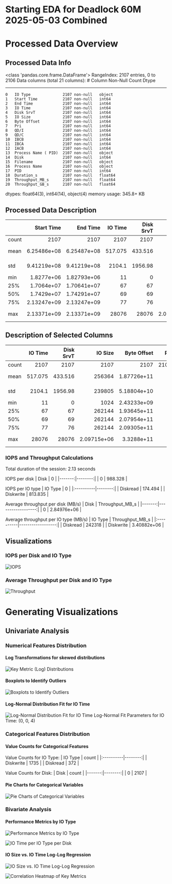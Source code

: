 # Starting EDA for Deadlock 60M 2025-05-03 Combined

# Processed Data Overview

## Processed Data Info
<class 'pandas.core.frame.DataFrame'>
   RangeIndex: 2107 entries, 0 to 2106
   Data columns (total 21 columns):
    #   Column               Non-Null Count  Dtype  
   ---  ------               --------------  -----  
    0   IO Type              2107 non-null   object 
    1   Start Time           2107 non-null   int64  
    2   End Time             2107 non-null   int64  
    3   IO Time              2107 non-null   int64  
    4   Disk SrvT            2107 non-null   int64  
    5   IO Size              2107 non-null   int64  
    6   Byte Offset          2107 non-null   int64  
    7   Pri                  2107 non-null   int64  
    8   QD/I                 2107 non-null   int64  
    9   QD/C                 2107 non-null   int64  
    10  IBCB                 2107 non-null   int64  
    11  IBCA                 2107 non-null   int64  
    12  IACB                 2107 non-null   int64  
    13  Process Name ( PID)  2107 non-null   object 
    14  Disk                 2107 non-null   int64  
    15  Filename             2107 non-null   object 
    16  Process Name         2107 non-null   object 
    17  PID                  2107 non-null   int64  
    18  Duration_s           2107 non-null   float64
    19  Throughput_MB_s      2107 non-null   float64
    20  Throughput_GB_s      2107 non-null   float64
   dtypes: float64(3), int64(14), object(4)
   memory usage: 345.8+ KB
   

## Processed Data Description
|       |     Start Time |       End Time |   IO Time |   Disk SrvT |          IO Size |    Byte Offset |   Pri |         QD/I |         QD/C |        IBCB |         IBCA |         IACB |   Disk |     PID |     Duration_s |   Throughput_MB_s |   Throughput_GB_s |
|:------|---------------:|---------------:|----------:|------------:|-----------------:|---------------:|------:|-------------:|-------------:|------------:|-------------:|-------------:|-------:|--------:|---------------:|------------------:|------------------:|
| count | 2107           | 2107           |  2107     |    2107     |   2107           | 2107           |  2107 | 2107         | 2107         | 2107        | 2107         | 2107         |   2107 |  2107   | 2107           |    2107           |       2107        |
| mean  |    6.25486e+08 |    6.25487e+08 |   517.075 |     433.516 | 256364           |    1.87726e+11 |     3 |    0.0987186 |    0.0915994 |    0.078785 |    0.0199336 |    0.0175605 |      0 | 21848.6 |    5.17075e-07 |       2.84976e+06 |       2782.97     |
| std   |    9.41219e+08 |    9.41219e+08 |  2104.1   |    1956.98  | 239805           |    5.18804e+10 |     0 |    0.639573  |    0.614529  |    0.571947 |    0.170418  |    0.200131  |      0 | 11687.7 |    2.1041e-06  |       1.39653e+06 |       1363.8      |
| min   |    1.8277e+06  |    1.82793e+06 |    11     |       0     |   1024           |    2.43233e+09 |     3 |    0         |    0         |    0        |    0         |    0         |      0 |     4   |    1.1e-08     |     127.873       |          0.124876 |
| 25%   |    1.7064e+07  |    1.70641e+07 |    67     |      67     | 262144           |    1.93645e+11 |     3 |    0         |    0         |    0        |    0         |    0         |      0 | 13900   |    6.7e-08     |       2.80899e+06 |       2743.15     |
| 50%   |    1.7429e+07  |    1.74291e+07 |    69     |      69     | 262144           |    2.07954e+11 |     3 |    0         |    0         |    0        |    0         |    0         |      0 | 27272   |    6.9e-08     |       3.57143e+06 |       3487.72     |
| 75%   |    2.13247e+09 |    2.13247e+09 |    77     |      76     | 262144           |    2.09305e+11 |     3 |    0         |    0         |    0        |    0         |    0         |      0 | 36220   |    7.7e-08     |       3.73134e+06 |       3643.89     |
| max   |    2.13371e+09 |    2.13371e+09 | 28076     |   28076     |      2.09715e+06 |    3.3288e+11  |     3 |    9         |    9         |    9        |    4         |    4         |      0 | 36220   |    2.8076e-05  |       5.20833e+06 |       5086.26     |

## Description of Selected Columns
|       |   IO Time |   Disk SrvT |          IO Size |    Byte Offset |   Pri |         QD/I |         QD/C |        IBCB |         IBCA |         IACB |     Duration_s |   Throughput_MB_s |   Throughput_GB_s |
|:------|----------:|------------:|-----------------:|---------------:|------:|-------------:|-------------:|------------:|-------------:|-------------:|---------------:|------------------:|------------------:|
| count |  2107     |    2107     |   2107           | 2107           |  2107 | 2107         | 2107         | 2107        | 2107         | 2107         | 2107           |    2107           |       2107        |
| mean  |   517.075 |     433.516 | 256364           |    1.87726e+11 |     3 |    0.0987186 |    0.0915994 |    0.078785 |    0.0199336 |    0.0175605 |    5.17075e-07 |       2.84976e+06 |       2782.97     |
| std   |  2104.1   |    1956.98  | 239805           |    5.18804e+10 |     0 |    0.639573  |    0.614529  |    0.571947 |    0.170418  |    0.200131  |    2.1041e-06  |       1.39653e+06 |       1363.8      |
| min   |    11     |       0     |   1024           |    2.43233e+09 |     3 |    0         |    0         |    0        |    0         |    0         |    1.1e-08     |     127.873       |          0.124876 |
| 25%   |    67     |      67     | 262144           |    1.93645e+11 |     3 |    0         |    0         |    0        |    0         |    0         |    6.7e-08     |       2.80899e+06 |       2743.15     |
| 50%   |    69     |      69     | 262144           |    2.07954e+11 |     3 |    0         |    0         |    0        |    0         |    0         |    6.9e-08     |       3.57143e+06 |       3487.72     |
| 75%   |    77     |      76     | 262144           |    2.09305e+11 |     3 |    0         |    0         |    0        |    0         |    0         |    7.7e-08     |       3.73134e+06 |       3643.89     |
| max   | 28076     |   28076     |      2.09715e+06 |    3.3288e+11  |     3 |    9         |    9         |    9        |    4         |    4         |    2.8076e-05  |       5.20833e+06 |       5086.26     |

### IOPS and Throughput Calculations

Total duration of the session: 2.13 seconds

IOPS per disk
|   Disk |       0 |
|-------:|--------:|
|      0 | 988.328 |

IOPS per IO type
| IO Type   |       0 |
|:----------|--------:|
| Diskread  | 174.494 |
| Diskwrite | 813.835 |

Average throughput per disk (MB/s)
|   Disk |   Throughput_MB_s |
|-------:|------------------:|
|      0 |       2.84976e+06 |

Average throughput per IO type (MB/s)
| IO Type   |   Throughput_MB_s |
|:----------|------------------:|
| Diskread  |  242318           |
| Diskwrite |       3.40882e+06 |

## Visualizations

### IOPS per Disk and IO Type
![IOPS](images\iops_by_disk_and_type.png)

### Average Throughput per Disk and IO Type
![Throughput](images\Throughput_by_disk_and_type.png)

# Generating Visualizations

## Univariate Analysis

### Numerical Features Distribution

#### Log Transformations for skewed distributions
![Key Metric (Log) Distributions](images\key_metric_distributions.png)

#### Boxplots to Identify Outliers
![Boxplots to Identify Outliers](images\Boxplots_outliers.png)

#### Log-Normal Distribution Fit for IO Time
![Log-Normal Distribution Fit for IO Time](images\lognormal_io_time.png)
Log-Normal Fit Parameters for IO Time: (0, 0, 4)

### Categorical Features Distribution

#### Value Counts for Categorical Features

Value Counts for IO Type:
| IO Type   |   count |
|:----------|--------:|
| Diskwrite |    1735 |
| Diskread  |     372 |

Value Counts for Disk:
|   Disk |   count |
|-------:|--------:|
|      0 |    2107 |

#### Pie Charts for Categorical Variables
![Pie Charts of Categorical Variables](images\categorical_pie_charts.png)

### Bivariate Analysis

#### Performance Metrics by IO Type
![Performance Metrics by IO Type](images\performance_metrics_by_io_type.png)

![IO Time per IO Type per Disk](images\io_time_per_io_type_per_disk.png)

#### IO Size vs. IO Time Log-Log Regression
![IO Size vs. IO Time Log-Log Regression](images\io_size_vs_duration_loglog.png)

![Correlation Heatmap of Key Metrics](images\correlation_heatmap.png)

